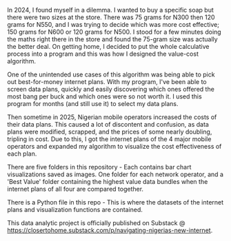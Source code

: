 In 2024, I found myself in a dilemma. I wanted to buy a specific soap but there were two sizes at the store. There was 75 grams for N300 then 120 grams for N550, and I was trying to decide which was more cost effective; 150 grams for N600 or 120 grams for N500. I stood for a few minutes doing the maths right there in the store and found the 75-gram size was actually the better deal. On getting home, I decided to put the whole calculative process into a program and this was how I designed the value-cost algorithm. 

One of the unintended use cases of this algorithm was being able to pick out best-for-money internet plans. With my program, I've been able to screen data plans, quickly and easily discovering which ones offered the most bang per buck and which ones were so not worth it. I used this program for months (and still use it) to select my data plans.

Then sometime in 2025, Nigerian mobile operators increased the costs of their data plans. This caused a lot of discontent and confusion, as data plans were modified, scrapped, and the prices of some nearly doubling, tripling in cost. Due to this, I got the internet plans of the 4 major mobile operators and expanded my algorithm to visualize the cost effectiveness of each plan.

There are five folders in this repository - Each contains bar chart visualizations saved as images. One folder for each network operator, and a 'Best Value' folder containing the highest value data bundles when the internet plans of all four are compared together.

There is a Python file in this repo - This is where the datasets of the internet plans and visualization functions are contained. 

This data analytic project is officially published on Substack @ https://closertohome.substack.com/p/navigating-nigerias-new-internet.
